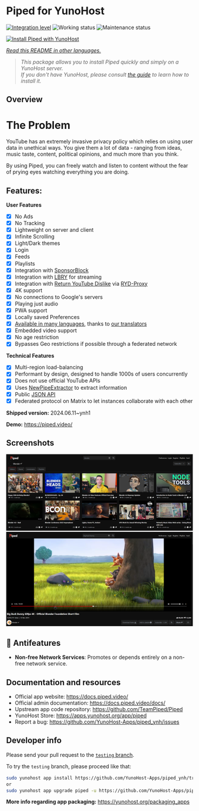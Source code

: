 <!--
N.B.: This README was automatically generated by <https://github.com/YunoHost/apps/tree/master/tools/readme_generator>
It shall NOT be edited by hand.
-->

# Piped for YunoHost

[![Integration level](https://dash.yunohost.org/integration/piped.svg)](https://dash.yunohost.org/appci/app/piped) ![Working status](https://ci-apps.yunohost.org/ci/badges/piped.status.svg) ![Maintenance status](https://ci-apps.yunohost.org/ci/badges/piped.maintain.svg)

[![Install Piped with YunoHost](https://install-app.yunohost.org/install-with-yunohost.svg)](https://install-app.yunohost.org/?app=piped)

*[Read this README in other languages.](./ALL_README.md)*

> *This package allows you to install Piped quickly and simply on a YunoHost server.*  
> *If you don't have YunoHost, please consult [the guide](https://yunohost.org/install) to learn how to install it.*

## Overview

# The Problem

YouTube has an extremely invasive privacy policy which relies on using user data in unethical ways. You give them a lot of data - ranging from ideas, music taste, content, political opinions, and much more than you think.

By using Piped, you can freely watch and listen to content without the fear of prying eyes watching everything you are doing.

## Features:

**User Features**

-   [x] No Ads
-   [x] No Tracking
-   [x] Lightweight on server and client
-   [x] Infinite Scrolling
-   [x] Light/Dark themes
-   [x] Login
-   [x] Feeds
-   [x] Playlists
-   [x] Integration with [SponsorBlock](https://github.com/ajayyy/SponsorBlock)
-   [x] Integration with [LBRY](https://lbry.com/) for streaming
-   [x] Integration with [Return YouTube Dislike](https://returnyoutubedislike.com/) via [RYD-Proxy](https://github.com/TeamPiped/RYD-Proxy)
-   [x] 4K support
-   [x] No connections to Google's servers
-   [x] Playing just audio
-   [x] PWA support
-   [x] Locally saved Preferences
-   [x] [Available in many languages](src/locales), thanks to [our translators](https://hosted.weblate.org/projects/piped/frontend/)
-   [x] Embedded video support
-   [x] No age restriction
-   [x] Bypasses Geo restrictions if possible through a federated network

**Technical Features**

-   [x] Multi-region load-balancing
-   [x] Performant by design, designed to handle 1000s of users concurrently
-   [x] Does not use official YouTube APIs
-   [x] Uses [NewPipeExtractor](https://github.com/TeamNewPipe/NewPipeExtractor) to extract information
-   [x] Public [JSON API](https://docs.piped.video/docs/api-documentation/)
-   [x] Federated protocol on Matrix to let instances collaborate with each other

**Shipped version:** 2024.06.11~ynh1

**Demo:** <https://piped.video/>

## Screenshots

![Screenshot of Piped](./doc/screenshots/channel.png)
![Screenshot of Piped](./doc/screenshots/player.png)

## :red_circle: Antifeatures

- **Non-free Network Services**: Promotes or depends entirely on a non-free network service.

## Documentation and resources

- Official app website: <https://docs.piped.video/>
- Official admin documentation: <https://docs.piped.video/docs/>
- Upstream app code repository: <https://github.com/TeamPiped/Piped>
- YunoHost Store: <https://apps.yunohost.org/app/piped>
- Report a bug: <https://github.com/YunoHost-Apps/piped_ynh/issues>

## Developer info

Please send your pull request to the [`testing` branch](https://github.com/YunoHost-Apps/piped_ynh/tree/testing).

To try the `testing` branch, please proceed like that:

```bash
sudo yunohost app install https://github.com/YunoHost-Apps/piped_ynh/tree/testing --debug
or
sudo yunohost app upgrade piped -u https://github.com/YunoHost-Apps/piped_ynh/tree/testing --debug
```

**More info regarding app packaging:** <https://yunohost.org/packaging_apps>
